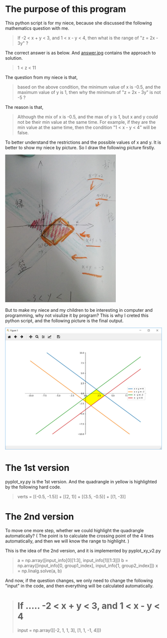 # The purpose of this program

This python script is for my niece, because she discussed the following mathematics question with me. 
> If -2 < x + y < 3, and 1 < x - y < 4, 
> then what is the range of "z = 2x - 3y" ?

The correct answer is as below. And [answer.jpg](https://github.com/wang-qs/ForChildren/raw/master/mathematics/plot.line.and.range/answer.jpg) contains the approach to solution.
> 1 < z < 11

The question from my niece is that, 
>based on the above condition, the minimum value of x is -0.5, and the maximum value of y is 1, 
>then why the minimum of "z = 2x - 3y" is not -5 ?

The reason is that, 
> Although the mix of x is -0.5, and the max of y is 1, but x and y could not be their min value at the same time.
> For example, if they are the min value at the same time, then the condition "1 < x - y < 4" will be false.

To better understand the restrictions and the possible values of x and y. It is better to show my niece by picture. So I draw the following picture firstly. 

![manual_picture_to_show_x.y_range.jpg](https://github.com/wang-qs/ForChildren/raw/master/mathematics/plot.line.and.range/manual_picture_to_show_x.y_range.jpg)

But to make my niece and my children to be interesting in computer and programming, why not visulize it by program?  This is why I creted this python script, and the following picture is the final output.

![py_plot_output_to_show_x.y_range.jpg](https://github.com/wang-qs/ForChildren/raw/master/mathematics/plot.line.and.range/py_plot_output_to_show_x.y_range.jpg)

# The 1st version

pyplot_xy.py is the 1st version. And the quadrangle in yellow is highlighted by the following hard code.

> verts = [(-0.5, -1.5)] +  [(2, 1)] +  [(3.5, -0.5)] +  [(1, -3)]

# The 2nd version

To move one more step, whether we could highlight the  quadrangle automatically? ( The point is to calculate the crossing point of the 4 lines automatically, and then we will know the range to highlight. )

This is the idea of the 2nd version, and it is implemented by pyplot_xy_v2.py

> a = np.array([input_info[0][1:3], input_info[1][1:3]])
> b = np.array([input_info[0, group1_index], input_info[1, group2_index]])
> x = np.linalg.solve(a, b)

And now, if the question changes, we only need to change the following "input" in the code, and then everything will be calculated automatically.

> # If ..... -2 < x + y < 3, and 1 < x - y < 4
> input = np.array([[-2, 1, 1, 3], [1, 1, -1, 4]])

